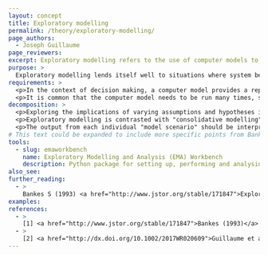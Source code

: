 ```yaml
---
layout: concept
title: Exploratory modelling
permalink: /theory/exploratory-modelling/
page_authors:
  - Joseph Guillaume
page_reviewers:
excerpt: Exploratory modelling refers to the use of computer models to explore the implications of varying assumptions and hypotheses rather than performing experiments with a model as if it is the actual system.
purpose: >
  Exploratory modelling lends itself well to situations where system behaviour cannot be reliably represented, e.g. because it will change in future. Exploratory modelling is therefore commonly used in <a href="../scenario-development/">scenario development</a> to select <a href="../multiple-plausible-futures/">multiple plausible futures</a> used to identify <a href="../robust-decisions/">robust</a> and <a href="../adaptive-decisions/">adaptive</a> decisions.
requirements: >
  <p>In the context of decision making, a computer model provides a representation of a system that shows how outputs change as a response to inputs. Exploratory modelling requires that alternative assumptions and hypotheses can be represented in the model, typically by varying parameters of a model, which may also change assumptions about model structure, i.e. how inputs and outputs are related.</p>
  <p>It is common that the computer model needs to be run many times, such that computational cost is often important. Insights are often easier to gain from simpler, faster running models than more complex, longer running models.</p>
decomposition: >
  <p>Exploring the implications of varying assumptions and hypotheses involves a series of computational experiments that reveal how the world would behave if various guesses about the system were correct.</p>
  <p>Exploratory modelling is contrasted with "consolidative modelling", which consolidates known facts into a single package and then uses it as a surrogate for the actual system [1]. Whereas consolidative modelling provides a single answer to a question (optionally with an uncertainty estimate), exploratory modelling provides a separate answer for each assumption or hypothesis. When exploring the future, this therefore provides <a href="../multiple-plausible-futures/">multiple plausible futures</a> for further analysis.</p>
  <p>The output from each individual "model scenario" should be interpreted as conditional on the assumptions used. When communicated each separate model scenario, the modeller can "make it hypothetical" [2], e.g. <a href="../stress-testing">stress testing</a> how a policy would perform across hypothetical scenarios. However, by reasoning over a set of scenarios, it becomes possible for the modeller to "demonstrate robustness" [2] of a conclusion, e.g. showing that a policy <a href="../robust-decisions/">performs well in all of the futures tested</a>.</p>
# This text could be expanded to include more specific points from Bankes (1993) and the 7 things you can do with a bad model from Hodges (1991) and Hodges and Dewar (1992)
tools:
  - slug: emaworkbench
    name: Exploratory Modelling and Analysis (EMA) Workbench
    description: Python package for setting up, performing and analysing computer model runs as part of exploratory modelling experiments.
also_see:
further_reading:
  - >
    Bankes S (1993) <a href="http://www.jstor.org/stable/171847">Exploratory Modeling for Policy Analysis</a>. Operations Research. 41 (3): 435–449
examples:
references:
  - >
    [1] <a href="http://www.jstor.org/stable/171847">Bankes (1993)</a>
  - >
    [2] <a href="http://dx.doi.org/10.1002/2017WR020609">Guillaume et al. (2017)</a>
---
```

